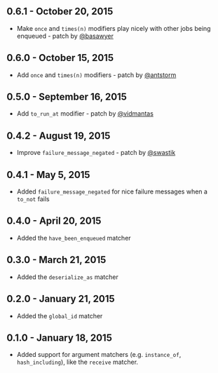 ## 0.6.1 - October 20, 2015

- Make `once` and `times(n)` modifiers play nicely with other jobs being enqueued - patch
  by [@basawyer](https://github.com/basawyer)

## 0.6.0 - October 15, 2015

- Add `once` and `times(n)` modifiers - patch by [@antstorm](https://github.com/antstorm)

## 0.5.0 - September 16, 2015

- Add `to_run_at` modifier - patch by [@vidmantas](https://github.com/vidmantas)

## 0.4.2 - August 19, 2015

- Improve `failure_message_negated` - patch by [@swastik](https://github.com/swastik)

## 0.4.1 - May 5, 2015

- Added `failure_message_negated` for nice failure messages when a `to_not` fails

## 0.4.0 - April 20, 2015

- Added the `have_been_enqueued` matcher

## 0.3.0 - March 21, 2015

- Added the `deserialize_as` matcher

## 0.2.0 - January 21, 2015

- Added the `global_id` matcher

## 0.1.0 - January 18, 2015

- Added support for argument matchers (e.g. `instance_of`, `hash_including`), like the `receive` matcher.
